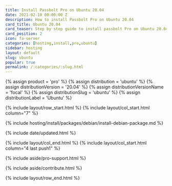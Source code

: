 ```yaml
---
title: Install Passbolt Pro on Ubuntu 20.04
date: 2021-02-10 00:00:00 Z
description: How to install Passbolt Pro on Ubuntu 20.04
card_title: Ubuntu 20.04
card_teaser: Step by step guide to install passbolt Pro on Ubuntu 20.04
card_position: 2
icon: fa-server
categories: [hosting,install,pro,ubuntu]
sidebar: hosting
layout: default
slug: ubuntu
popular: true
permalink: /:categories/:slug.html
---
```


{% assign product = 'pro' %}
{% assign distribution = 'ubuntu' %}
{% assign distributionVersion = '20.04' %}
{% assign distributionVersionName = 'focal' %}
{% assign distributionSlug = 'ubuntu' %}
{% assign distributionLabel = 'Ubuntu' %}

{% include layout/row_start.html %}
{% include layout/col_start.html column="7" %}

{% include hosting/install/packages/debian/install-debian-package.md %}

{% include date/updated.html %}

{% include layout/col_end.html %}
{% include layout/col_start.html column="4 last push1" %}

{% include aside/pro-support.html %}

{% include aside/contribute.html %}

{% include layout/row_end.html %}

